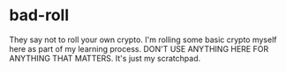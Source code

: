 # bad-roll

They say not to roll your own crypto. I'm rolling some basic crypto myself here as part of my learning process. DON'T USE ANYTHING HERE FOR ANYTHING THAT MATTERS. It's just my scratchpad.

